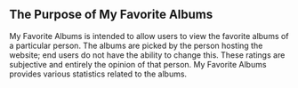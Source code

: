 <!-- purpose_usr.md -->
## The Purpose of My Favorite Albums

My Favorite Albums is intended to allow users to view the favorite albums of a particular person.  The albums are picked by the person hosting the website; end users do not have the ability to change this.  These ratings are subjective and entirely the opinion of that person.  My Favorite Albums provides various statistics related to the albums.
